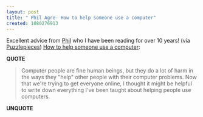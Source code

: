 ```yaml
---
layout: post
title: " Phil Agre- How to help someone use a computer"
created: 1080276913
---
```

<p>Excellent advice from <a href="http://polaris.gseis.ucla.edu/pagre/">Phil</a> who I have been reading for over 10 years! (via <a href="http://polaris.gseis.ucla.edu/pagre/how-to-help.html">Puzzlepieces</a>) <a href="http://polaris.gseis.ucla.edu/pagre/how-to-help.html">How to help someone use a computer</a>:</p><p><strong>QUOTE</strong></p><blockquote>Computer people are fine human beings, but they do a lot of harm in the ways they "help" other people with their computer problems. Now that we're trying to get everyone online, I thought it might be helpful to write down everything I've been taught about helping people use computers.</blockquote><p><strong>UNQUOTE</strong></p>
